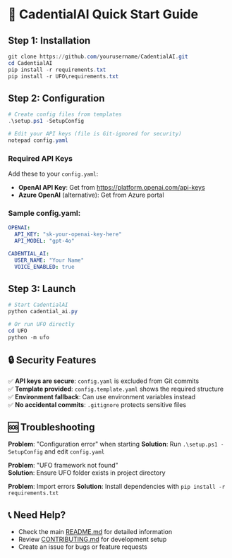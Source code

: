 # 🚀 CadentialAI Quick Start Guide

## Step 1: Installation
```powershell
git clone https://github.com/yourusername/CadentialAI.git
cd CadentialAI
pip install -r requirements.txt
pip install -r UFO\requirements.txt
```

## Step 2: Configuration
```powershell
# Create config files from templates
.\setup.ps1 -SetupConfig

# Edit your API keys (file is Git-ignored for security)
notepad config.yaml
```

### Required API Keys
Add these to your `config.yaml`:
- **OpenAI API Key**: Get from https://platform.openai.com/api-keys
- **Azure OpenAI** (alternative): Get from Azure portal

### Sample config.yaml:
```yaml
OPENAI:
  API_KEY: "sk-your-openai-key-here"
  API_MODEL: "gpt-4o"

CADENTIAL_AI:
  USER_NAME: "Your Name"
  VOICE_ENABLED: true
```

## Step 3: Launch
```powershell
# Start CadentialAI
python cadential_ai.py

# Or run UFO directly  
cd UFO
python -m ufo
```

## 🔒 Security Features

✅ **API keys are secure**: `config.yaml` is excluded from Git commits  
✅ **Template provided**: `config.template.yaml` shows the required structure  
✅ **Environment fallback**: Can use environment variables instead  
✅ **No accidental commits**: `.gitignore` protects sensitive files  

## 🆘 Troubleshooting

**Problem**: "Configuration error" when starting
**Solution**: Run `.\setup.ps1 -SetupConfig` and edit `config.yaml`

**Problem**: "UFO framework not found"  
**Solution**: Ensure UFO folder exists in project directory

**Problem**: Import errors
**Solution**: Install dependencies with `pip install -r requirements.txt`

## 📞 Need Help?

- Check the main [README.md](README.md) for detailed information
- Review [CONTRIBUTING.md](CONTRIBUTING.md) for development setup
- Create an issue for bugs or feature requests
